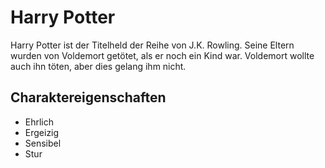 # Harry Potter
Harry Potter ist der Titelheld der Reihe von J.K. Rowling. Seine Eltern wurden von Voldemort getötet, als er noch ein Kind war. 
Voldemort wollte auch ihn töten, aber dies gelang ihm nicht.

## Charaktereigenschaften
* Ehrlich
* Ergeizig
* Sensibel
* Stur


